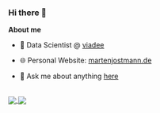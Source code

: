 ### Hi there 👋

**About me**
- 💼 Data Scientist @ [viadee](https://www.viadee.de/)

- 🌐 Personal Website: [martenjostmann.de](https://www.martenjostmann.de)

- 💬 Ask me about anything [here](https://github.com/martenjostmann/martenjostmann/issues)

<br>
<a href="https://github.com/anuraghazra/github-readme-stats">
  <img align="center" src="https://github-readme-stats.vercel.app/api?username=martenjostmann&custom_title=GitHub%20Stats&rank_icon=github&count_private=true&show_icons=true&line_height=33" />
</a>
<a href="https://github.com/anuraghazra/anuraghazra.github.io">
  <img align="center" src="https://github-readme-stats.vercel.app/api/top-langs/?username=martenjostmann&size_weight=0.5&count_weight=0.5&hide=Jupyter%20Notebook,PureBasic,Dockerfile,HTML,PHP" />
</a>

<!--
**martenjostmann/martenjostmann** is a ✨ _special_ ✨ repository because its `README.md` (this file) appears on your GitHub profile.

Here are some ideas to get you started:

- 🔭 I’m currently working on ...
- 🌱 I’m currently learning ...
- 👯 I’m looking to collaborate on ...
- 🤔 I’m looking for help with ...
- 💬 Ask me about ...
- 📫 How to reach me: ...
- 😄 Pronouns: ...
- ⚡ Fun fact: ...
-->
